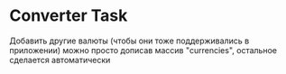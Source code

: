 # Converter Task

Добавить другие валюты (чтобы они тоже поддерживались в приложении) можно просто дописав массив "currencies", остальное сделается автоматически
